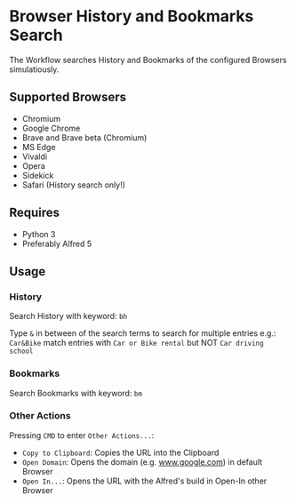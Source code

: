 # Browser History and Bookmarks Search

The Workflow searches History and Bookmarks of the configured Browsers simulatiously. 

## Supported Browsers

- Chromium
- Google Chrome
- Brave and Brave beta (Chromium)
- MS Edge
- Vivaldi
- Opera
- Sidekick
- Safari (History search only!)

## Requires 

* Python 3
* Preferably Alfred 5

## Usage

### History


Search History with keyword: `bh`

Type `&` in between of the search terms to search for multiple entries e.g.: 
 `Car&Bike` match entries with `Car or Bike rental` but NOT `Car driving school`

### Bookmarks

Search Bookmarks with keyword: `bm`

### Other Actions

Pressing `CMD` to enter `Other Actions...`:

* `Copy to Clipboard`: Copies the URL into the Clipboard
* `Open Domain`: Opens the domain  (e.g. www.google.com) in default Browser
* `Open In...`: Opens the URL with the Alfred's build in Open-In other Browser